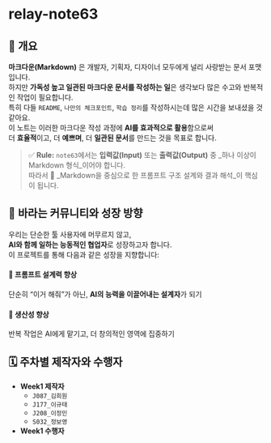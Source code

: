# relay-note63

## 🎯 개요

**마크다운(Markdown)** 은 개발자, 기획자, 디자이너 모두에게 널리 사랑받는 문서 포맷입니다.  
하지만 **가독성 높고 일관된 마크다운 문서를 작성하는 일**은 생각보다 많은 수고와 반복적인 작업이 필요합니다.  
특히 다들 `README`, `나만의 체크포인트`, `학습 정리`를 작성하시는데 많은 시간을 보내셨을 것 같아요.  
이 노트는 이러한 마크다운 작성 과정에 **AI를 효과적으로 활용**함으로써  
더 **효율적**이고, 더 **예쁘며**, 더 **일관된 문서**를 만드는 것을 목표로 합니다.

> ✅ **Rule:** `note63`에서는 **입력값(Input)** 또는 **출력값(Output)** 중 _하나 이상이 Markdown 형식_이어야 합니다.  
> 따라서 📌 _Markdown을 중심으로 한 프롬프트 구조 설계와 결과 해석_이 핵심이 됩니다.

## 👥 바라는 커뮤니티와 성장 방향
우리는 단순한 툴 사용자에 머무르지 않고,  
**AI와 함께 일하는 능동적인 협업자**로 성장하고자 합니다.  
이 프로젝트를 통해 다음과 같은 성장을 지향합니다:

#### 🧠 프롬프트 설계력 향상  
단순히 “이거 해줘”가 아닌, **AI의 능력을 이끌어내는 설계자**가 되기

#### 🚀 생산성 향상  
반복 작업은 AI에게 맡기고, 더 창의적인 영역에 집중하기

## 🗓️ 주차별 제작자와 수행자
- **Week1 제작자**
  - `J087_김희원`
  - `J177_이규태`
  - `J208_이정민`
  - `S032_정보영`
- **Week1 수행자**
